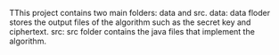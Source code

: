 TThis project contains two main folders: data and src.
data: data floder stores the output files of the algorithm such as the secret key and ciphertext.
src: src folder contains the java files that implement the algorithm.

